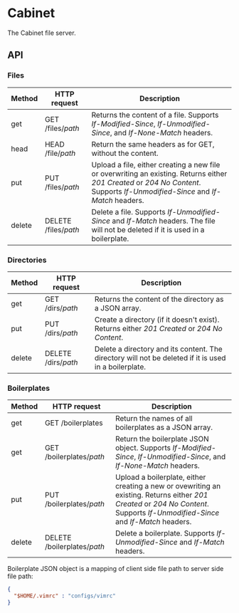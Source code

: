 Cabinet
=======

The Cabinet file server.

API
---

### Files

Method | HTTP request | Description
------ | ------------ | -----------
get | GET /files/*path* | Returns the content of a file. Supports *If-Modified-Since*, *If-Unmodified-Since*, and *If-None-Match* headers.
head | HEAD /file/*path* | Return the same headers as for GET, without the content.
put | PUT /files/*path* | Upload a file, either creating a new file or overwriting an existing. Returns either *201 Created* or *204 No Content*. Supports *If-Unmodified-Since* and *If-Match* headers.
delete | DELETE /files/*path* | Delete a file. Supports *If-Unmodified-Since* and *If-Match* headers. The file will not be deleted if it is used in a boilerplate.

### Directories

Method | HTTP request | Description
------ | ------------ | -----------
get | GET /dirs/*path* | Returns the content of the directory as a JSON array.
put | PUT /dirs/*path* | Create a directory (if it doesn't exist). Returns either *201 Created* or *204 No Content*.
delete | DELETE /dirs/*path* | Delete a directory and its content. The directory will not be deleted if it is used in a boilerplate.

### Boilerplates

Method | HTTP request | Description
------ | ------------ | -----------
get | GET /boilerplates | Return the names of all boilerplates as a JSON array.
get | GET /boilerplates/*path* | Return the boilerplate JSON object. Supports *If-Modified-Since*, *If-Unmodified-Since*, and *If-None-Match* headers.
put | PUT /boilerplates/*path* | Upload a boilerplate, either creating a new or ovewriting an existing. Returns either *201 Created* or *204 No Content*. Supports *If-Unmodified-Since* and *If-Match* headers.
delete | DELETE /boilerplates/*path* | Delete a boilerplate. Supports *If-Unmodified-Since* and *If-Match* headers.

Boilerplate JSON object is a mapping of client side file path to server side file path:

```JSON
{
  "$HOME/.vimrc" : "configs/vimrc"
}
```

